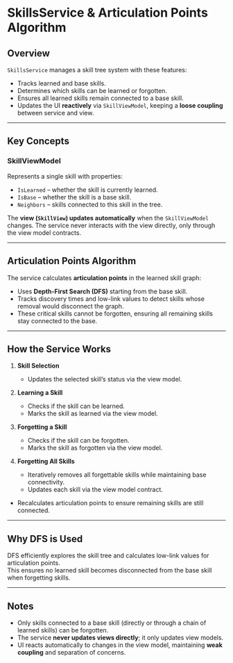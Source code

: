 ﻿# SkillsService & Articulation Points Algorithm

## Overview

`SkillsService` manages a skill tree system with these features:

- Tracks learned and base skills.
- Determines which skills can be learned or forgotten.
- Ensures all learned skills remain connected to a base skill.
- Updates the UI **reactively** via `SkillViewModel`, keeping a **loose coupling** between service and view.

---

## Key Concepts

### SkillViewModel
Represents a single skill with properties:

- `IsLearned` – whether the skill is currently learned.
- `IsBase` – whether the skill is a base skill.
- `Neighbors` – skills connected to this skill in the tree.

The **view (`SkillView`) updates automatically** when the `SkillViewModel` changes. The service never interacts with the view directly, only through the view model contracts.

---

## Articulation Points Algorithm

The service calculates **articulation points** in the learned skill graph:

- Uses **Depth-First Search (DFS)** starting from the base skill.
- Tracks discovery times and low-link values to detect skills whose removal would disconnect the graph.
- These critical skills cannot be forgotten, ensuring all remaining skills stay connected to the base.

---

## How the Service Works

1. **Skill Selection**
    - Updates the selected skill’s status via the view model.

2. **Learning a Skill**
    - Checks if the skill can be learned.
    - Marks the skill as learned via the view model.

3. **Forgetting a Skill**
    - Checks if the skill can be forgotten.
    - Marks the skill as forgotten via the view model.

4. **Forgetting All Skills**
    - Iteratively removes all forgettable skills while maintaining base connectivity.
    - Updates each skill via the view model contract.
- Recalculates articulation points to ensure remaining skills are still connected.
---

## Why DFS is Used

DFS efficiently explores the skill tree and calculates low-link values for articulation points.  
This ensures no learned skill becomes disconnected from the base skill when forgetting skills.

---

## Notes

- Only skills connected to a base skill (directly or through a chain of learned skills) can be forgotten.
- The service **never updates views directly**; it only updates view models.
- UI reacts automatically to changes in the view model, maintaining **weak coupling** and separation of concerns.
